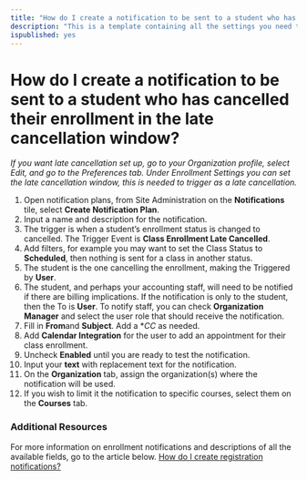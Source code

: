 ```yaml
---
title: "How do I create a notification to be sent to a student who has cancelled their enrollment in the late cancellation window?"
description: "This is a template containing all the settings you need to create an automated notification to be sent to students when they have cancelled their enrollment within the late cancellation window. If you have a cancellation policy charging students if they cancel too close to when class starts, then you may be interested in this notification."
ispublished: yes
---
```


# How do I create a notification to be sent to a student who has cancelled their enrollment in the late cancellation window? 

*If you want late cancellation set up, go to your Organization profile, select Edit, and go to the Preferences tab. Under Enrollment Settings you can set the late cancellation window, this is needed to trigger as a late cancellation.*

1. Open notification plans, from Site Administration on the **Notifications** tile, select **Create Notification Plan**.
1. Input a name and description for the notification.
1. The trigger is when a student’s enrollment status is changed to cancelled. The Trigger Event is **Class Enrollment Late Cancelled**.
1. Add filters, for example you may want to set the Class Status to **Scheduled**, then nothing is sent for a class in another status.
1. The student is the one cancelling the enrollment, making the Triggered by **User**. 
1. The student, and perhaps your accounting staff, will need to be notified if there are billing implications. If the notification is only to the student, then the To is **User**. To notify staff, you can check **Organization Manager** and select the user role that should receive the notification.
1. Fill in **From**and **Subject**. Add a **CC* as needed. 
1. Add **Calendar Integration** for the user to add an appointment for their class enrollment.
1. Uncheck **Enabled** until you are ready to test the notification.
1. Input your **text** with replacement text for the notification.
1. On the **Organization** tab, assign the organization(s) where the notification will be used.
1. If you wish to limit it the notification to specific courses, select them on the **Courses** tab.

### Additional Resources

For more information on enrollment notifications and descriptions of all the available fields, go to the article below. 
[How do I create registration notifications?](/tms/tms-administrators/notifications/registration-notification.md)

